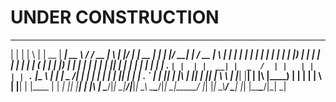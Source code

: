 # UNDER CONSTRUCTION


  _    _ _   _ _____  ______ _____     _____ ____  _   _  _____ _______ _____  _    _  _____ _______ _____ ____  _   _ 
 | |  | | \ | |  __ \|  ____|  __ \   / ____/ __ \| \ | |/ ____|__   __|  __ \| |  | |/ ____|__   __|_   _/ __ \| \ | |
 | |  | |  \| | |  | | |__  | |__) | | |   | |  | |  \| | (___    | |  | |__) | |  | | |       | |    | || |  | |  \| |
 | |  | | . ` | |  | |  __| |  _  /  | |   | |  | | . ` |\___ \   | |  |  _  /| |  | | |       | |    | || |  | | . ` |
 | |__| | |\  | |__| | |____| | \ \  | |___| |__| | |\  |____) |  | |  | | \ \| |__| | |____   | |   _| || |__| | |\  |
  \____/|_| \_|_____/|______|_|  \_\  \_____\____/|_| \_|_____/   |_|  |_|  \_\\____/ \_____|  |_|  |_____\____/|_| \_|
                                                                                                                       
                                                                                                                       
